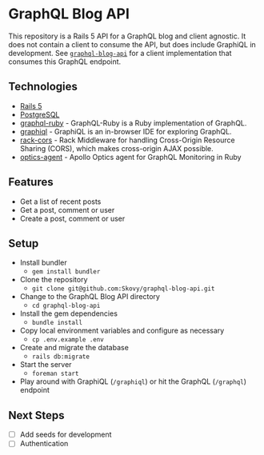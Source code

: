 # GraphQL Blog API

This repository is a Rails 5 API for a GraphQL blog and client agnostic. It does
not contain a client to consume the API, but does include GraphiQL in development.
See [`graphql-blog-api`](https://github.com/Skovy/graphql-blog-api) for a client
implementation that consumes this GraphQL endpoint.

## Technologies

- [Rails 5](http://rubyonrails.org/)
- [PostgreSQL](https://www.postgresql.org/)
- [graphql-ruby](https://github.com/rmosolgo/graphql-ruby) - GraphQL-Ruby is a Ruby implementation of GraphQL.
- [graphiql](https://github.com/graphql/graphiql) - GraphiQL is an in-browser IDE for exploring GraphQL.
- [rack-cors](https://github.com/cyu/rack-cors) - Rack Middleware for handling Cross-Origin Resource Sharing (CORS), which makes cross-origin AJAX possible.
- [optics-agent](https://github.com/apollographql/optics-agent-ruby) - Apollo Optics agent for GraphQL Monitoring in Ruby

## Features

- Get a list of recent posts
- Get a post, comment or user
- Create a post, comment or user

## Setup

- Install bundler
  - `gem install bundler`
- Clone the repository
  - `git clone git@github.com:Skovy/graphql-blog-api.git`
- Change to the GraphQL Blog API directory
  - `cd graphql-blog-api`
- Install the gem dependencies
  - `bundle install`
- Copy local environment variables and configure as necessary
  - `cp .env.example .env`
- Create and migrate the database
  - `rails db:migrate`
- Start the server
  - `foreman start`
- Play around with GraphiQL (`/graphiql`) or hit the GraphQL (`/graphql`) endpoint

## Next Steps

- [ ] Add seeds for development
- [ ] Authentication
